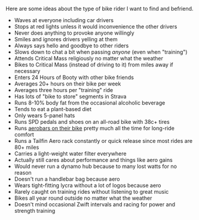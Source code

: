 Here are some ideas about the type of bike rider I want to find and befriend. 

- Waves at everyone including car drivers
- Stops at red lights unless it would inconvenience the other drivers
- Never does anything to provoke anyone willingly
- Smiles and ignores drivers yelling at them
- Always says hello and goodbye to other riders
- Slows down to chat a bit when passing *anyone* (even when "training")
- Attends Critical Mass religiously no matter what the weather
- Bikes to Critical Mass (instead of driving to it) from miles away if necessary
- Enters 24 Hours of Booty with other bike friends
- Averages 20+ hours on their bike per week
- Averages three hours per "training" ride
- Has lots of "bike to store" segments in Strava
- Runs 8-10% body fat from the occasional alcoholic beverage
- Tends to eat a plant-based diet
- Only wears 5-panel hats
- Runs SPD pedals and shoes on an all-road bike with 38c+ tires
- Runs [aerobars on their bike](Aerobars%20repel%20roadies.md) pretty much all the time for long-ride comfort
- Runs a Tailfin Aero rack constantly or quick release since most rides are 80+ miles
- Carries a light-weight water filter everywhere
- Actually still cares about performance and things like aero gains
- Would never run a dynamo hub because to many lost watts for no reason
- Doesn't run a handlebar bag because aero
- Wears tight-fitting lycra without a lot of logos because aero
- Rarely caught on training rides without listening to great music
- Bikes all year round outside no matter what the weather
- Doesn't mind occasional Zwift intervals and racing for power and strength training